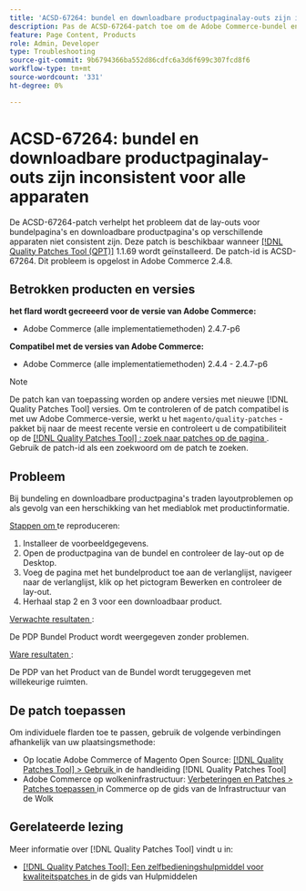 ```yaml
---
title: 'ACSD-67264: bundel en downloadbare productpaginalay-outs zijn inconsistent voor alle apparaten'
description: Pas de ACSD-67264-patch toe om de Adobe Commerce-bundel en downloadbare pagina's te repareren die tijdens layoutproblemen zijn opgetreden als gevolg van een herschikking van het mediablok met productinformatie.
feature: Page Content, Products
role: Admin, Developer
type: Troubleshooting
source-git-commit: 9b6794366ba552d86cdfc6a3d6f699c307fcd8f6
workflow-type: tm+mt
source-wordcount: '331'
ht-degree: 0%

---
```



# ACSD-67264: bundel en downloadbare productpaginalay-outs zijn inconsistent voor alle apparaten

De ACSD-67264-patch verhelpt het probleem dat de lay-outs voor bundelpagina&#39;s en downloadbare productpagina&#39;s op verschillende apparaten niet consistent zijn. Deze patch is beschikbaar wanneer [[!DNL Quality Patches Tool (QPT)]](/help/tools/quality-patches-tool/quality-patches-tool-to-self-serve-quality-patches.md) 1.1.69 wordt geïnstalleerd. De patch-id is ACSD-67264. Dit probleem is opgelost in Adobe Commerce 2.4.8.

## Betrokken producten en versies

**het flard wordt gecreeerd voor de versie van Adobe Commerce:**

* Adobe Commerce (alle implementatiemethoden) 2.4.7-p6

**Compatibel met de versies van Adobe Commerce:**

* Adobe Commerce (alle implementatiemethoden) 2.4.4 - 2.4.7-p6

>[!NOTE]
>
>De patch kan van toepassing worden op andere versies met nieuwe [!DNL Quality Patches Tool] versies. Om te controleren of de patch compatibel is met uw Adobe Commerce-versie, werkt u het `magento/quality-patches` -pakket bij naar de meest recente versie en controleert u de compatibiliteit op de [[!DNL Quality Patches Tool] : zoek naar patches op de pagina ](https://experienceleague.adobe.com/tools/commerce-quality-patches/index.html) . Gebruik de patch-id als een zoekwoord om de patch te zoeken.

## Probleem

Bij bundeling en downloadbare productpagina&#39;s traden layoutproblemen op als gevolg van een herschikking van het mediablok met productinformatie.

<u> Stappen om </u> te reproduceren:

1. Installeer de voorbeeldgegevens.
1. Open de productpagina van de bundel en controleer de lay-out op de Desktop.
1. Voeg de pagina met het bundelproduct toe aan de verlanglijst, navigeer naar de verlanglijst, klik op het pictogram Bewerken en controleer de lay-out.
1. Herhaal stap 2 en 3 voor een downloadbaar product.

<u> Verwachte resultaten </u>:

De PDP Bundel Product wordt weergegeven zonder problemen.

<u> Ware resultaten </u>:

De PDP van het Product van de Bundel wordt teruggegeven met willekeurige ruimten.

## De patch toepassen

Om individuele flarden toe te passen, gebruik de volgende verbindingen afhankelijk van uw plaatsingsmethode:

* Op locatie Adobe Commerce of Magento Open Source: [[!DNL Quality Patches Tool] > Gebruik ](/help/tools/quality-patches-tool/usage.md) in de handleiding [!DNL Quality Patches Tool]
* Adobe Commerce op wolkeninfrastructuur: [ Verbeteringen en Patches > Patches toepassen ](https://experienceleague.adobe.com/docs/commerce-cloud-service/user-guide/develop/upgrade/apply-patches.html) in Commerce op de gids van de Infrastructuur van de Wolk

## Gerelateerde lezing

Meer informatie over [!DNL Quality Patches Tool] vindt u in:

* [[!DNL Quality Patches Tool]: Een zelfbedieningshulpmiddel voor kwaliteitspatches ](/help/tools/quality-patches-tool/quality-patches-tool-to-self-serve-quality-patches.md) in de gids van Hulpmiddelen
